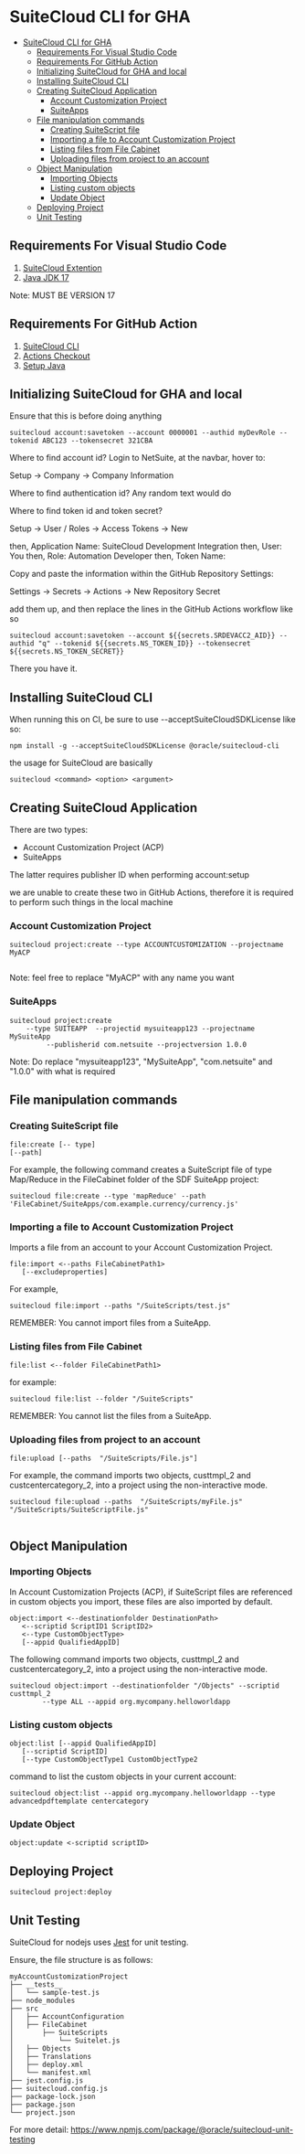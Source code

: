 # SuiteCloud CLI for GHA
 
- [SuiteCloud CLI for GHA](#suitecloud-cli-for-gha)
  - [Requirements For Visual Studio Code](#requirements-for-visual-studio-code)
  - [Requirements For GitHub Action](#requirements-for-github-action)
  - [Initializing SuiteCloud for GHA and local](#initializing-suitecloud-for-gha-and-local)
  - [Installing SuiteCloud CLI](#installing-suitecloud-cli)
  - [Creating SuiteCloud Application](#creating-suitecloud-application)
    - [Account Customization Project](#account-customization-project)
    - [SuiteApps](#suiteapps)
  - [File manipulation commands](#file-manipulation-commands)
    - [Creating SuiteScript file](#creating-suitescript-file)
    - [Importing a file to Account Customization Project](#importing-a-file-to-account-customization-project)
    - [Listing files from File Cabinet](#listing-files-from-file-cabinet)
    - [Uploading files from project to an account](#uploading-files-from-project-to-an-account)
  - [Object Manipulation](#object-manipulation)
    - [Importing Objects](#importing-objects)
    - [Listing custom objects](#listing-custom-objects)
    - [Update Object](#update-object)
  - [Deploying Project](#deploying-project)
  - [Unit Testing](#unit-testing)
 
## Requirements For Visual Studio Code
 
1) [SuiteCloud Extention](https://marketplace.visualstudio.com/items?itemName=Oracle.suitecloud-vscode-extension)
2) [Java JDK 17](https://jdk.java.net/17/)
 
Note: MUST BE VERSION 17
 
## Requirements For GitHub Action
 
1) [SuiteCloud CLI](https://www.npmjs.com/package/@oracle/suitecloud-cli)
2) [Actions Checkout](https://github.com/actions/checkout)
3) [Setup Java](https://github.com/actions/setup-java)
 
## Initializing SuiteCloud for GHA and local
 
Ensure that this is before doing anything
 
```
suitecloud account:savetoken --account 0000001 --authid myDevRole --tokenid ABC123 --tokensecret 321CBA
```

Where to find account id?
Login to NetSuite, at the navbar, hover to:

Setup -> Company -> Company Information 

Where to find authentication id?
Any random text would do

Where to find token id and token secret?

Setup -> User / Roles -> Access Tokens -> New

then, Application Name: SuiteCloud Development Integration
then, User: You
then, Role: Automation Developer
then, Token Name: <it should be generated by itself>

Copy and paste the information within the GitHub Repository Settings:

Settings -> Secrets -> Actions -> New Repository Secret

add them up, and then replace the lines in the GitHub Actions workflow like so

```
suitecloud account:savetoken --account ${{secrets.SRDEVACC2_AID}} --authid "q" --tokenid ${{secrets.NS_TOKEN_ID}} --tokensecret ${{secrets.NS_TOKEN_SECRET}}
```

There you have it.

## Installing SuiteCloud CLI
 
When running this on CI, be sure to use --acceptSuiteCloudSDKLicense like so:
 
```
npm install -g --acceptSuiteCloudSDKLicense @oracle/suitecloud-cli
```
 
the usage for SuiteCloud are basically
 
```
suitecloud <command> <option> <argument>
```
 
## Creating SuiteCloud Application
 
There are two types:
 
- Account Customization Project (ACP)
- SuiteApps
 
The latter requires publisher ID when performing account:setup
 
we are unable to create these two in GitHub Actions, therefore it is required to perform such things in the local machine
 
### Account Customization Project
 
```
suitecloud project:create --type ACCOUNTCUSTOMIZATION --projectname MyACP
 
```
 
Note: feel free to replace "MyACP" with any name you want
 
### SuiteApps
 
```
suitecloud project:create
    --type SUITEAPP  --projectid mysuiteapp123 --projectname MySuiteApp
         --publisherid com.netsuite --projectversion 1.0.0
```
 
Note: Do replace "mysuiteapp123", "MySuiteApp", "com.netsuite" and "1.0.0" with what is required
 
## File manipulation commands
 
### Creating SuiteScript file
 
```
file:create [-- type]
[--path]
```
 
For example, the following command creates a SuiteScript file of type Map/Reduce in the FileCabinet folder of the SDF SuiteApp project:
 
```
suitecloud file:create --type 'mapReduce' --path 'FileCabinet/SuiteApps/com.example.currency/currency.js'
```
 
### Importing a file to Account Customization Project
 
Imports a file from an account to your Account Customization Project.
 
```
file:import <--paths FileCabinetPath1>
   [--excludeproperties]
```
 
For example,
 
```
suitecloud file:import --paths "/SuiteScripts/test.js"
```
 
REMEMBER: You cannot import files from a SuiteApp.
 
### Listing files from File Cabinet
 
```
file:list <--folder FileCabinetPath1>
```
 
for example:
 
```
suitecloud file:list --folder "/SuiteScripts"
```
 
REMEMBER: You cannot list the files from a SuiteApp.
 
### Uploading files from project to an account
 
```
file:upload [--paths  "/SuiteScripts/File.js"]
```
 
For example, the command imports two objects, custtmpl_2 and custcentercategory_2, into a project using the non-interactive mode.
 
```
suitecloud file:upload --paths  "/SuiteScripts/myFile.js" "/SuiteScripts/SuiteScriptFile.js"
 
```
 
## Object Manipulation
 
### Importing Objects
 
In Account Customization Projects (ACP), if SuiteScript files are referenced in custom objects you import, these files are also imported by default.
 
```
object:import <--destinationfolder DestinationPath>
   <--scriptid ScriptID1 ScriptID2>
   <--type CustomObjectType>
   [--appid QualifiedAppID]
```
The following command imports two objects, custtmpl_2 and custcentercategory_2, into a project using the non-interactive mode.
 
```
suitecloud object:import --destinationfolder "/Objects" --scriptid custtmpl_2
        --type ALL --appid org.mycompany.helloworldapp
```
 
### Listing custom objects
 
```
object:list [--appid QualifiedAppID]
   [--scriptid ScriptID]
   [--type CustomObjectType1 CustomObjectType2
```
 
command to list the custom objects in your current account:
 
```
suitecloud object:list --appid org.mycompany.helloworldapp --type advancedpdftemplate centercategory
```
 
### Update Object
 
```
object:update <-scriptid scriptID>
```
 
## Deploying Project
 
```
suitecloud project:deploy
```
 
## Unit Testing
 
SuiteCloud for nodejs uses [Jest](https://jestjs.io) for unit testing.
 
Ensure, the file structure is as follows:
 
```
myAccountCustomizationProject
├── __tests__
│   └── sample-test.js
├── node_modules
├── src
│   ├── AccountConfiguration
│   ├── FileCabinet
│       ├── SuiteScripts
│           └── Suitelet.js
│   ├── Objects
│   ├── Translations
│   ├── deploy.xml
│   └── manifest.xml
├── jest.config.js
├── suitecloud.config.js
├── package-lock.json
├── package.json
└── project.json
```
 
For more detail: https://www.npmjs.com/package/@oracle/suitecloud-unit-testing

